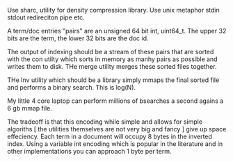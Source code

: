 Use sharc, utility for density compression library.
Use unix metaphor stdin stdout redireciton pipe etc.  

A term/doc entries "pairs" are an unsigned 64 bit int, uint64_t.
The upper 32 bits are the term, the lower 32 bits are the doc id.

The output of indexing should be a stream of these pairs that are 
sorted with the con utilty which sorts in memory as manhy pairs as 
possible and writes them to disk.  THe merge utility merges these sorted
files together.

THe Inv utility which should be a library simply mmaps the final sorted file
and performs a binary search.  This is log(N).  

My little 4 core laptop can perform millions of bsearches a second agains
a 6 gb mmap file.

The tradeoff is that this encoding while simple and allows for simple 
algoriths [ the utilities themselves are not very big and fancy ] give up
space effeciency.  Each term in a document will occupy 8 bytes in the 
inverted index.  Using a variable int encoding which is popular in the literature
and in other implementations you can approach 1 byte per term.  



